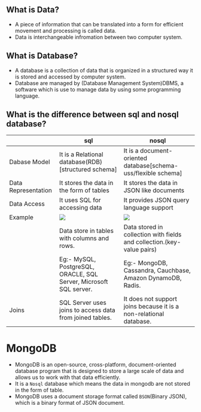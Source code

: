 ## What is Data?

- A piece of information that can be translated into a form for efficient movement and processing is called data.
- Data is interchangeable infromation between two computer system.

## What is Database?

- A database is a collection of data that is organized in a structured way it is stored and accessed by computer system.
- Database are managed by (Database Management System)DBMS, a software which is use to manage data by using some programming language.

## What is the difference between sql and nosql database?

|                     | sql                                                                                    | nosql                                                                                                                                                                                                |
| ------------------- | -------------------------------------------------------------------------------------- | ---------------------------------------------------------------------------------------------------------------------------------------------------------------------------------------------------- |
| Dabase Model        | It is a Relational database(RDB)[structured schema]                                    | It is a document-oriented database[schema-uss/flexible schema]                                                                                                                                       |
| Data Representation | It stores the data in the form of tables                                               | It stores the data in JSON like documents                                                                                                                                                            |
| Data Access         | It uses SQL for accessing data                                                         | It provides JSON query language support                                                                                                                                                              |
| Example             | <img src="https://d2jdgazzki9vjm.cloudfront.net/mysql/images/mysql-create-table3.png"> | <img src="https://www.researchgate.net/publication/338144434/figure/fig3/AS:839633541795841@1577195644618/Example-of-data-stored-in-noSQL-database-a-Five-key-values-pairs-b-2D-coordinates-of.png"> |
|                     | Data store in tables with columns and rows.                                            | Data stored in collection with fields and collection.(key-value pairs)                                                                                                                               |
|                     | Eg:- MySQL, PostgreSQL, ORACLE, SQL Server, Microsoft SQL server.                      | Eg:- MongoDB, Cassandra, Cauchbase, Amazon DynamoDB, Radis.                                                                                                                                          |
| Joins               | SQL Server uses joins to access data from joined tables.                               | It does not support joins because it is a non-relational database.                                                                                                                                   |

# MongoDB

- MongoDB is an open-source, cross-platform, document-oriented database program that is designed to store a large scale of data and allows us to work with that data efficiently.
- It is a `Nosql` database which means the data in mongodb are not stored in the form of table.
- MongoDB uses a document storage format called `BSON`(Binary JSON), which is a binary format of JSON document.
